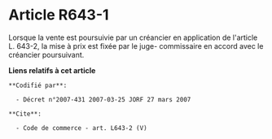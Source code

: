 # Article R643-1

Lorsque la vente est poursuivie par un créancier en application de l'article L. 643-2, la mise à prix est fixée par le juge-
commissaire en accord avec le créancier poursuivant.

**Liens relatifs à cet article**

	**Codifié par**:

	  - Décret n°2007-431 2007-03-25 JORF 27 mars 2007

	**Cite**:

	  - Code de commerce - art. L643-2 (V)
